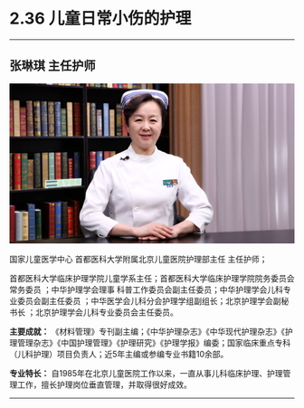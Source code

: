 # 2.36 儿童日常小伤的护理

---

## 张琳琪 主任护师

![1678686820335](image/c02_036/1678686820335.png)

国家儿童医学中心 首都医科大学附属北京儿童医院护理部主任 主任护师；

首都医科大学临床护理学院儿童学系主任；首都医科大学临床护理学院院务委员会常务委员 ；中华护理学会理事 科普工作委员会副主任委员；中华护理学会儿科专业委员会副主任委员 ；中华医学会儿科分会护理学组副组长；北京护理学会副秘书长 ；北京护理学会儿科专业委员会主任委员。

**主要成就：** 《材料管理》专刊副主编；《中华护理杂志》《中华现代护理杂志》《护理管理杂志》《中国护理管理》《护理研究》《护理学报》编委；国家临床重点专科（儿科护理）项目负责人；近5年主编或参编专业书籍10余部。

**专业特长：** 自1985年在北京儿童医院工作以来，一直从事儿科临床护理、护理管理工作，擅长护理岗位垂直管理，并取得很好成效。

---
